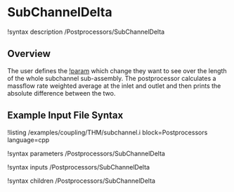 # SubChannelDelta

!syntax description /Postprocessors/SubChannelDelta

## Overview

<!-- -->

The user defines the [!param](/Postprocessors/SubChannelDelta/variable) which change they want to see over the length of the whole subchannel sub-assembly.
The postprocessor calculates a massflow rate weighted average at the inlet and outlet and then prints the absolute difference between the two.

## Example Input File Syntax

!listing /examples/coupling/THM/subchannel.i block=Postprocessors language=cpp

!syntax parameters /Postprocessors/SubChannelDelta

!syntax inputs /Postprocessors/SubChannelDelta

!syntax children /Postprocessors/SubChannelDelta
